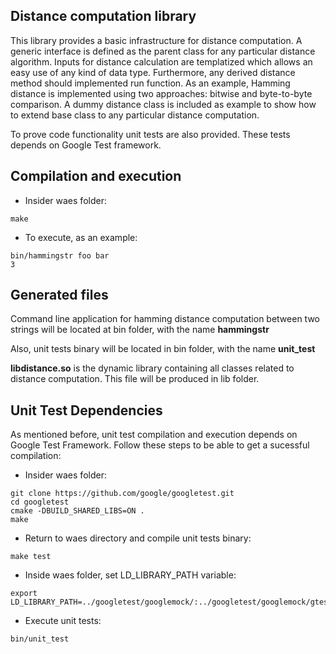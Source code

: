 Distance computation library
----------------------------
This library provides a basic infrastructure for distance computation. A generic interface is defined as the parent class for any particular distance algorithm. Inputs for distance calculation are templatized which allows an easy use of any kind of data type. Furthermore, any derived distance method should implemented run function. As an example, Hamming distance is implemented using two approaches: bitwise and byte-to-byte comparison. A dummy distance class is included as example to show how to extend base class to any particular distance computation.

To prove code functionality unit tests are also provided. These tests depends on Google Test framework.

Compilation and execution 
-------------------------
* Insider waes folder:
~~~~
make
~~~~
* To execute, as an example:
~~~~
bin/hammingstr foo bar
3
~~~~

Generated files
---------------
Command line application for hamming distance computation between two strings will be located at bin folder, with the name **hammingstr**

Also, unit tests binary will be located in bin folder, with the name **unit_test**

**libdistance.so** is the dynamic library containing all classes related to distance computation. This file will be produced in lib folder.


Unit Test Dependencies
----------------------
As mentioned before, unit test compilation and execution depends on Google Test Framework. Follow these steps to be able to get a sucessful compilation:
* Insider waes folder:
~~~~
git clone https://github.com/google/googletest.git
cd googletest
cmake -DBUILD_SHARED_LIBS=ON .
make
~~~~
* Return to waes directory and compile unit tests binary:
~~~~
make test
~~~~
* Inside waes folder, set LD_LIBRARY_PATH variable:
~~~~
export LD_LIBRARY_PATH=../googletest/googlemock/:../googletest/googlemock/gtest/
~~~~
* Execute unit tests:
~~~~
bin/unit_test
~~~~





